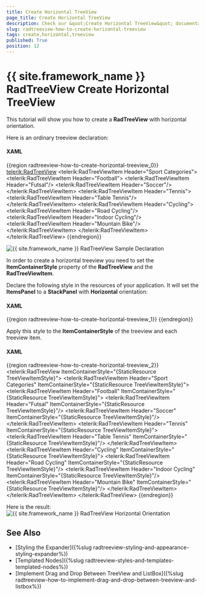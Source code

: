 ```yaml
---
title: Create Horizontal TreeView
page_title: Create Horizontal TreeView
description: Check our &quot;Create Horizontal TreeView&quot; documentation article for the RadTreeView {{ site.framework_name }} control.
slug: radtreeview-how-to-create-horizontal-treeview
tags: create,horizontal,treeview
published: True
position: 12
---
```


# {{ site.framework_name }} RadTreeView Create Horizontal TreeView

This tutorial will show you how to create a __RadTreeView__ with horizontal orientation.

Here is an ordinary treeview declaration: 

#### __XAML__

{{region radtreeview-how-to-create-horizontal-treeview_0}}
	<telerik:RadTreeView>
	    <telerik:RadTreeViewItem Header="Sport Categories">
	        <telerik:RadTreeViewItem Header="Football">
	            <telerik:RadTreeViewItem Header="Futsal"/>
	            <telerik:RadTreeViewItem Header="Soccer"/>
	        </telerik:RadTreeViewItem>
	        <telerik:RadTreeViewItem Header="Tennis">
	            <telerik:RadTreeViewItem Header="Table Tennis"/>
	        </telerik:RadTreeViewItem>
	        <telerik:RadTreeViewItem Header="Cycling">
	            <telerik:RadTreeViewItem Header="Road Cycling"/>
	            <telerik:RadTreeViewItem Header="Indoor Cycling"/>
	            <telerik:RadTreeViewItem Header="Mountain Bike"/>
	        </telerik:RadTreeViewItem>
	    </telerik:RadTreeViewItem>
	</telerik:RadTreeView>
	{{endregion}}

![{{ site.framework_name }} RadTreeView Sample Declaration](images/RadTreeView_HowToCreateHorizontalTreeView_001.PNG)

In order to create a horizontal treeview you need to set the __ItemContainerStyle__ property of the __RadTreeView__ and the __RadTreeViewItem__.

Declare the following style in the resources of your application. It will set the __ItemsPanel__ to a __StackPanel__ with __Horizontal__ orientation: 

#### __XAML__

{{region radtreeview-how-to-create-horizontal-treeview_1}}
	<Style TargetType="telerik:RadTreeViewItem" x:Key="TreeViewItemStyle">
	    <Setter Property="ItemsPanel">
	        <Setter.Value>
	            <ItemsPanelTemplate>
	                <StackPanel HorizontalAlignment="Center" Margin="4,6" Orientation="Horizontal" />
	            </ItemsPanelTemplate>
	        </Setter.Value>
	    </Setter>
	</Style>
	{{endregion}}

Apply this style to the __ItemContainerStyle__ of the treeview and each treeview item. 

#### __XAML__

{{region radtreeview-how-to-create-horizontal-treeview_2}}
	<telerik:RadTreeView ItemContainerStyle="{StaticResource TreeViewItemStyle}">
	    <telerik:RadTreeViewItem Header="Sport Categories" ItemContainerStyle="{StaticResource TreeViewItemStyle}">
	        <telerik:RadTreeViewItem Header="Football" ItemContainerStyle="{StaticResource TreeViewItemStyle}">
	            <telerik:RadTreeViewItem Header="Futsal" ItemContainerStyle="{StaticResource TreeViewItemStyle}"/>
	            <telerik:RadTreeViewItem Header="Soccer" ItemContainerStyle="{StaticResource TreeViewItemStyle}"/>
	        </telerik:RadTreeViewItem>
	        <telerik:RadTreeViewItem Header="Tennis" ItemContainerStyle="{StaticResource TreeViewItemStyle}">
	            <telerik:RadTreeViewItem Header="Table Tennis" ItemContainerStyle="{StaticResource TreeViewItemStyle}"/>
	        </telerik:RadTreeViewItem>
	        <telerik:RadTreeViewItem Header="Cycling" ItemContainerStyle="{StaticResource TreeViewItemStyle}">
	            <telerik:RadTreeViewItem Header="Road Cycling" ItemContainerStyle="{StaticResource TreeViewItemStyle}"/>
	            <telerik:RadTreeViewItem Header="Indoor Cycling" ItemContainerStyle="{StaticResource TreeViewItemStyle}"/>
	            <telerik:RadTreeViewItem Header="Mountain Bike" ItemContainerStyle="{StaticResource TreeViewItemStyle}"/>
	        </telerik:RadTreeViewItem>
	    </telerik:RadTreeViewItem>
	</telerik:RadTreeView>
{{endregion}}

Here is the result:
![{{ site.framework_name }} RadTreeView Horizontal Orientation](images/RadTreeView_HowToCreateHorizontalTreeView_010.PNG)

## See Also
 * [Styling the Expander]({%slug radtreeview-styling-and-appearance-styling-expander%})
 * [Templated Nodes]({%slug radtreeview-styles-and-templates-templated-nodes%})
 * [Implement Drag and Drop Between TreeView and ListBox]({%slug radtreeview-how-to-implement-drag-and-drop-between-treeview-and-listbox%})
